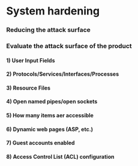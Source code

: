 # System hardening

### Reducing the attack surface

### Evaluate the attack surface of the product

#### 1) User Input Fields

#### 2) Protocols/Services/Interfaces/Processes

#### 3) Resource Files

#### 4) Open named pipes/open sockets

#### 5) How many items aer accessible 

#### 6) Dynamic web pages (ASP, etc.)

#### 7) Guest accounts enabled

#### 8) Access Control List (ACL) configuration
